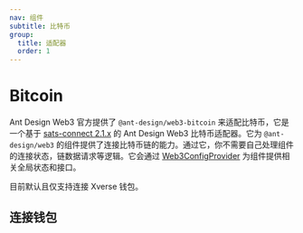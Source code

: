 ```yaml
---
nav: 组件
subtitle: 比特币
group:
  title: 适配器
  order: 1
---
```


# Bitcoin

Ant Design Web3 官方提供了 `@ant-design/web3-bitcoin` 来适配比特币，它是一个基于 [sats-connect 2.1.x](https://github.com/secretkeylabs/sats-connect) 的 Ant Design Web3 比特币适配器。它为 `@ant-design/web3` 的组件提供了连接比特币链的能力。通过它，你不需要自己处理组件的连接状态，链数据请求等逻辑。它会通过 [Web3ConfigProvider](../web3-config-provider/index.zh-CN.md) 为组件提供相关全局状态和接口。

目前默认且仅支持连接 Xverse 钱包。

## 连接钱包

<code src="./demos/basic.tsx"></code>
